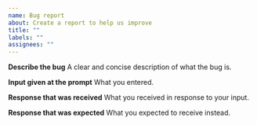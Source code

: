 ```yaml
---
name: Bug report
about: Create a report to help us improve
title: ""
labels: ""
assignees: ""
---
```


**Describe the bug**
A clear and concise description of what the bug is.

**Input given at the prompt**
What you entered.

**Response that was received**
What you received in response to your input.

**Response that was expected**
What you expected to receive instead.
